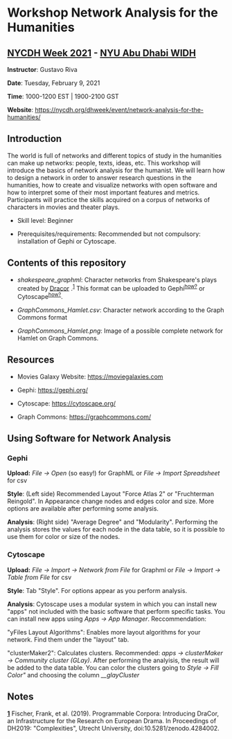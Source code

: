 # Workshop Network Analysis for the Humanities
## [NYCDH Week 2021](https://nycdh.org/dhweek/) - [NYU Abu Dhabi WIDH](https://nycdh.org/dhweek/sessions-2021/widhnycdh-2021-events/)

**Instructor**: Gustavo Riva

**Date**: Tuesday, February 9, 2021

**Time**: 1000-1200 EST | 1900-2100 GST

**Website**: https://nycdh.org/dhweek/event/network-analysis-for-the-humanities/

## Introduction

The world is full of networks and different topics of study in the humanities can make up networks: people, texts, ideas, etc. This workshop will introduce the basics of network analysis for the humanist. We will learn how to design a network in order to answer research questions in the humanities, how to create and visualize networks with open software and how to interpret some of their most important features and metrics. Participants will practice the skills acquired on a corpus of networks of characters in movies and theater plays.

- Skill level: Beginner

- Prerequisites/requirements: Recommended but not compulsory: installation of Gephi or Cytoscape.

## Contents of this repository

- *shakespeare_graphml*: Character networks from Shakespeare's plays created by [Dracor](https://dracor.org/) .<sup id="a1">[1](#dracor_note)</sup> This format can be uploaded to Gephi<sup id="a2">[how?](#gephi_note)</sup> or Cytoscape<sup id="a3">[how?](#cyto_note)</sup>.

- *GraphCommons_Hamlet.csv*: Character network according to the Graph Commons format

- *GraphCommons_Hamlet.png*: Image of a possible complete network for Hamlet on Graph Commons.

## Resources

- Movies Galaxy Website: https://moviegalaxies.com 

- Gephi: https://gephi.org/ 

- Cytoscape: https://cytoscape.org/ 

- Graph Commons: https://graphcommons.com/ 

## Using Software for Network Analysis

### Gephi

<b id="gephi_note">Upload:</b>  *File -> Open* (so easy!) for GraphML or *File -> Import Spreadsheet* for csv

**Style**: (Left side) Recommended Layout "Force Atlas 2" or "Fruchterman Reingold". In Appearance change nodes and edges color and size. More options are available after performing some analysis.

**Analysis**: (Right side) "Average Degree" and "Modularity". Performing the analysis stores the values for each node in the data table, so it is possible to use them for color or size of the nodes.

### Cytoscape

<b id="gephi_note">Upload:</b> *File -> Import -> Network from File* for Graphml or *File -> Import -> Table from File* for csv

**Style**: Tab "Style". For options appear as you perform analysis.

**Analysis**: Cytoscape uses a modular system in which you can install new "apps" not included with the basic software that perform specific tasks. You can install new apps using *Apps -> App Manager*. Reccommendation: 

"yFiles Layout Algorithms": Enables more layout algorithms for your network. Find them under the "layout" tab.

"clusterMaker2": Calculates clusters. Recommended: *apps -> clusterMaker -> Community cluster (GLay)*. After performing the analyisis, the result will be added to the data table. You can color the clusters going to *Style -> Fill Color"* and choosing the column *\__glayCluster*

## Notes

<b id="dracor_note">[1](#a1)</b> Fischer, Frank, et al. (2019). Programmable Corpora: Introducing DraCor, an Infrastructure for the Research on European Drama. In Proceedings of DH2019: "Complexities", Utrecht University, doi:10.5281/zenodo.4284002.

